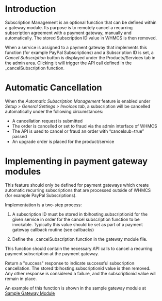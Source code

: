 # Introduction

Subscription Management is an optional function that can be defined within a gateway module. Its purpose is to remotely cancel a recurring subscription agreement with a payment gateway, manually and automatically. The stored Subscription ID value in WHMCS is then removed.

When a service is assigned to a payment gateway that implements this function (for example PayPal Subscriptions) and a Subscription ID is set, a *Cancel Subscription* button is displayed under the Products/Services tab in the admin area. Clicking it will trigger the API call defined in the _cancelSubscription function.

# Automatic Cancellation

When the *Automatic Subscription Management* feature is enabled under *Setup > General Settings > Invoices tab*, a subscription will be cancelled automatically under the following circumstances:

* A cancellation request is submitted
* The order is cancelled or set to fraud via the admin interface of WHMCS
* The API is used to cancel or fraud an order with “cancelsub=true” passed
* An upgrade order is placed for the product/service

# Implementing in payment gateway modules

This feature should only be defined for payment gateways which create automatic recurring subscriptions that are processed outside of WHMCS (for example PayPal Subscriptions).

Implementation is a two-step process:

1. A subscription ID must be stored in tblhosting.subscriptionid for the given service in order for the cancel subscription function to be invokable. Typically this value should be set as part of a payment gateway callback routine (see callbacks)

2. Define the _cancelSubscription function in the gateway module file.

This function should contain the necessary API calls to cancel a recurring payment subscription at the payment gateway.

Return a "success" response to indicate successful subscription cancellation. The stored tblhosting.subscriptionid value is then removed.
Any other response is considered a failure, and the subscriptionid value will remain in place.

An example of this function is shown in the sample gateway module at [Sample Gateway Module](https://github.com/WHMCS/sample-gateway-module/blob/master/modules/gateways/gatewaymodule.php)